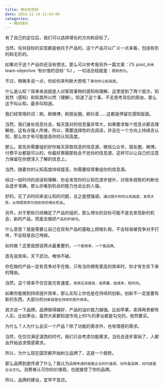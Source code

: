 ```yaml
---
title: 增长的目标
date: 2019-11-14 12:54:04
categories:
  - 略说增长
---
```


有了自己的定位后，我们可以选择增长的方向和目标了。

当然，任何目标的实现都是依托于产品的，这个产品可以广义一点来看，包括有形的和无形的。
<!--more-->


如果对于这个产品你还没有想法，那么可以参考我另外一篇文章：{% post_link team-objective '有价值的目标' %} 。一句话总结就是：`顺势而为`。

不过，稍微多说一点，你如何来判断大势呢？`靠你的认知高度`。

什么是认知？简单来说就是人对客观事物的感知和理解，这里提到了两个层次，知其然（感知）和知其所以然（理解）。知道了这个事，不去思考背后的原由，那么这不叫认知，最多叫知道。

我们经常用的词：刷，刷微博，刷朋友圈，刷抖音……这都是停留在感知层面。

当然，我们身处信息社会，每天面对的信息量非常大，如果要求每个信息点都去理解他，这有点强人所难，所以，需要选择性的去阅读，并且在一个方向上持续去认知，那么你才有可能提高你的认知高度。

那么，首先你需要组织好你每天获取信息的信息源，微信公众号，朋友圈，微博，付费平台都是可以的，你最好屏蔽那些会干扰你的信息源，这样可以让自己的注意力保留在你想深入了解的信息上。

当然，随着你的认知高度持续提高，你需要经常重组你的信息源。

经过一段时间的阅读和理解，你会发现你的认知在逐步提升，对很多趋势的判断也会逐步准确，那么你看到机会的能力也会比别人强。

好的，花了点时间来说认知的问题，总之是想强调，`通过提升你的认知高度，发现大势，从而顺势而为找到你的增长机会`。



另外，对于那些已经确定了产品的组织，那么增长的目标可能不是去发现新的机会，新的产品，而是去做好`产品的护城河`。

什么意思？就是需要让自己在现有产品的基础上把根扎稳，不会轻易被竞争对手打垮，不会轻易自己垮掉。

如何做？这里我想说两点最重要的，`一个是效率，一个是品牌`。

首先说效率。天下武功，唯快不破。

你在做的产品一定有竞争对手在做，只有当你拥有更高的效率时，你才有生存下来的理由。

当然，这个效率不仅仅是光有速度，`效率应该是指：高质量，低成本，短时间`。

如果你能做到持续提升效率，那么实际上你也是在持续的创新。创新不一定是要有新的东西，大部分的`创新就是在持续的提升效率`。

其次说一下品牌。品牌做得越好，产品的溢价能力越强。比如苹果，卖得再贵都有人买。比如茅台，虽然大家都知道市场上90%的茅台都是勾兑的，依然要买。

为什么？人为什么会买一个产品？除了功能的需求外，也有情感的需求。

当然，在仅仅满足温饱的时代，我们只会考虑功能需求。当社会逐步富裕了，人都会开始追求情感需求。

所以，为什么现在国货都开始树立品牌了，这是一个趋势。

那么品牌到底传递了什么？我认为`品牌传递的就是企业的价值观，对外是品牌，对内就是企业文化`。消费者认可你的价值观，也就接受了你的品牌。

所以，品牌的建设，宜早不宜迟。